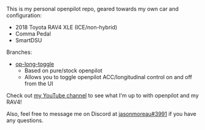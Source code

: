This is my personal openpilot repo, geared towards my own car and configuration:
* 2018 Toyota RAV4 XLE (ICE/non-hybrid)
* Comma Pedal
* SmartDSU

Branches:
* [op-long-toggle](https://github.com/jasonmoreau/openpilot/tree/op-long-toggle)
  * Based on pure/stock openpilot
  * Allows you to toggle openpilot ACC/longitudinal control on and off from the UI

Check out [my YouTube channel](https://www.youtube.com/user/J4SONM/videos) to see what I'm up to with openpilot and my RAV4!

Also, feel free to message me on Discord at [jasonmoreau#3991](https://discordapp.com/users/428354577960665090) if you have any questions.
